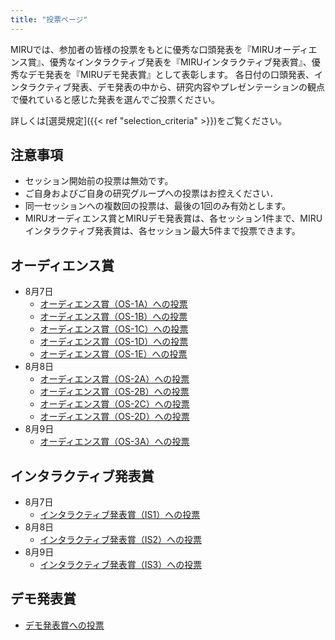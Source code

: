 ```yaml
---
title: "投票ページ"
---
```


MIRUでは、参加者の皆様の投票をもとに優秀な口頭発表を『MIRUオーディエンス賞』、優秀なインタラクティブ発表を『MIRUインタラクティブ発表賞』、優秀なデモ発表を『MIRUデモ発表賞』として表彰します。
各日付の口頭発表、インタラクティブ発表、デモ発表の中から、研究内容やプレゼンテーションの観点で優れていると感じた発表を選んでご投票ください。

詳しくは[選奨規定]({{< ref "selection_criteria" >}})をご覧ください。

## 注意事項

- セッション開始前の投票は無効です。
- ご自身およびご自身の研究グループへの投票はお控えください．
- 同一セッションへの複数回の投票は、最後の1回のみ有効とします。
- MIRUオーディエンス賞とMIRUデモ発表賞は、各セッション1件まで、MIRUインタラクティブ発表賞は、各セッション最大5件まで投票できます。

## オーディエンス賞

- 8月7日
  - [オーディエンス賞（OS-1A）への投票](https://forms.gle/heZS5mgbHHXkv4PKA)
  - [オーディエンス賞（OS-1B）への投票](https://forms.gle/D57wHzDi966TEwxv8)
  - [オーディエンス賞（OS-1C）への投票](https://forms.gle/LkYzKvqewSMXpEfT6)
  - [オーディエンス賞（OS-1D）への投票](https://forms.gle/Fg8wUuQerpjcqZNJ7)
  - [オーディエンス賞（OS-1E）への投票](https://forms.gle/meTHeEKkhVoYiS7h7)
- 8月8日
  - [オーディエンス賞（OS-2A）への投票](https://forms.gle/ADhRCir667Xc3KTx7)
  - [オーディエンス賞（OS-2B）への投票](https://forms.gle/LaAYdsCgoq2HMmWh8)
  - [オーディエンス賞（OS-2C）への投票](https://forms.gle/QK2i7HJJMrxfY3jr9)
  - [オーディエンス賞（OS-2D）への投票](https://forms.gle/tQ3xPWmuVP5jMwKT7)
- 8月9日
  - [オーディエンス賞（OS-3A）への投票](https://forms.gle/QWXCKEM9bkjjrdSXA)


## インタラクティブ発表賞

- 8月7日
  - [インタラクティブ発表賞（IS1）への投票](https://forms.gle/RtA1LF6W8AT5VP7E9)
- 8月8日
  - [インタラクティブ発表賞（IS2）への投票](https://forms.gle/3hPkomH1j6Yzg2rb6)
- 8月9日
  - [インタラクティブ発表賞（IS3）への投票](https://forms.gle/2jvwDmZxoLjmA2HW8)

## デモ発表賞

- [デモ発表賞への投票](https://forms.gle/nz7xQ4uYApUTrDyJ6)

